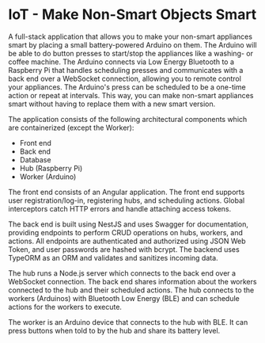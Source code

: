 # IoT - Make Non-Smart Objects Smart

A full-stack application that allows you to make your non-smart appliances smart by placing a small battery-powered Arduino on them. The Arduino will be able to do button presses to start/stop the appliances like a washing- or coffee machine. The Arduino connects via Low Energy Bluetooth to a Raspberry Pi that handles scheduling presses and communicates with a back end over a WebSocket connection, allowing you to remote control your appliances.
The Arduino's press can be scheduled to be a one-time action or repeat at intervals. This way, you can make non-smart appliances smart without having to replace them with a new smart version.

The application consists of the following architectural components which are containerized (except the Worker):

- Front end
- Back end
- Database
- Hub (Raspberry Pi)
- Worker (Arduino)

The front end consists of an Angular application. The front end supports user registration/log-in, registering hubs, and scheduling actions. Global interceptors catch HTTP errors and handle attaching access tokens.

The back end is built using NestJS and uses Swagger for documentation, providing endpoints to perform CRUD operations on hubs, workers, and actions. All endpoints are authenticated and authorized using JSON Web Token, and user passwords are hashed with bcrypt. The backend uses TypeORM as an ORM and validates and sanitizes incoming data.

The hub runs a Node.js server which connects to the back end over a WebSocket connection. The back end shares information about the workers connected to the hub and their scheduled actions. The hub connects to the workers (Arduinos) with Bluetooth Low Energy (BLE) and can schedule actions for the workers to execute.

The worker is an Arduino device that connects to the hub with BLE. It can press buttons when told to by the hub and share its battery level.
